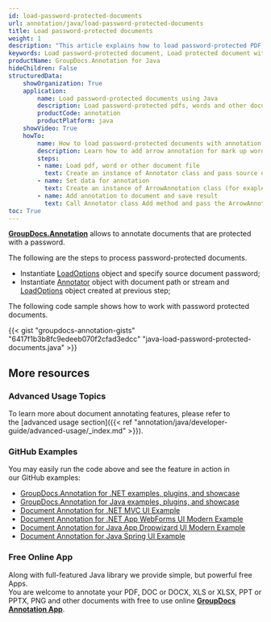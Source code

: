 ```yaml
---
id: load-password-protected-documents
url: annotation/java/load-password-protected-documents
title: Load password-protected documents
weight: 1
description: "This article explains how to load password-protected PDF, Word, Excel, PowerPoint documents when using GroupDocs.Annotation for Java."
keywords: Load password-protected document, Load protected document with GroupDocs.Annotation
productName: GroupDocs.Annotation for Java
hideChildren: False
structuredData:
    showOrganization: True
    application:
        name: Load password-protected documents using Java
        description: Load password-protected pdfs, words and other documents natively on mac, windows or ubuntu with high performance using Java language and GroupDocs.Annotation for Java APIs
        productCode: annotation
        productPlatform: java 
    showVideo: True
    howTo:
        name: How to load password-protected documents with annotation in Java
        description: Learn how to add arrow annotation for mark up words, pdf or other document in Java step by step
        steps:
        - name: Load pdf, word or other document file
          text: Create an instance of Annotator class and pass source document file path as a constructor parameter. You may specify absolute or relative file path as per your requirements.
        - name: Set data for annotation
          text: Create an instance of ArrowAnnotation class (for exaple) and add data for arrow annotation.
        - name: Add annotation to document and save result
          text: Call Annotator class Add method and pass the ArrowAnnotation object from the previous step as parameter then call Save method from Annotator class and pass the output filename as parameter.
toc: True
---
```


[**GroupDocs.Annotation**](https://products.groupdocs.com/annotation/java) allows to annotate documents that are protected with a password.

The following are the steps to process password-protected documents.

*   Instantiate [LoadOptions](https://reference.groupdocs.com/java/annotation/com.groupdocs.annotation.options/LoadOptions) object and specify source document password;
*   Instantiate [Annotator](https://reference.groupdocs.com/java/annotation/com.groupdocs.annotation/Annotator) object with document path or stream and [LoadOptions](https://reference.groupdocs.com/java/annotation/com.groupdocs.annotation.options/LoadOptions) object created at previous step;
    

The following code sample shows how to work with password protected documents.

{{< gist "groupdocs-annotation-gists" "6417f1b3b8fc9edeeb070f2cfad3edcc" "java-load-password-protected-documents.java" >}}

## More resources
### Advanced Usage Topics
To learn more about document annotating features, please refer to the [advanced usage section]({{< ref "annotation/java/developer-guide/advanced-usage/_index.md" >}}).

### GitHub Examples
You may easily run the code above and see the feature in action in our GitHub examples:

*   [GroupDocs.Annotation for .NET examples, plugins, and showcase](https://github.com/groupdocs-annotation/GroupDocs.Annotation-for-.NET)
*   [GroupDocs.Annotation for Java examples, plugins, and showcase](https://github.com/groupdocs-annotation/GroupDocs.Annotation-for-Java)
*   [Document Annotation for .NET MVC UI Example](https://github.com/groupdocs-annotation/GroupDocs.Annotation-for-.NET-MVC)
*   [Document Annotation for .NET App WebForms UI Modern Example](https://github.com/groupdocs-annotation/GroupDocs.Annotation-for-.NET-WebForms)
*   [Document Annotation for Java App Dropwizard UI Modern Example](https://github.com/groupdocs-annotation/GroupDocs.Annotation-for-Java-Dropwizard)
*   [Document Annotation for Java Spring UI Example](https://github.com/groupdocs-annotation/GroupDocs.Annotation-for-Java-Spring)

### Free Online App
Along with full-featured Java library we provide simple, but powerful free Apps.  
You are welcome to annotate your PDF, DOC or DOCX, XLS or XLSX, PPT or PPTX, PNG and other documents with free to use online **[GroupDocs Annotation App](https://products.groupdocs.app/annotation)**.
